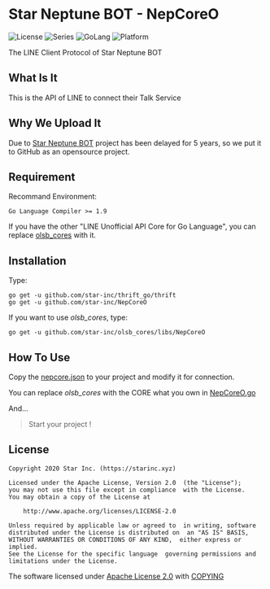 # Star Neptune BOT - NepCoreO

![License](https://img.shields.io/badge/license-Apache--2.0-FF0033.svg) ![Series](https://img.shields.io/badge/snb-Series-7755FF.svg) ![GoLang](https://img.shields.io/badge/GoLang-1.9-00BBFF.svg) ![Platform](https://img.shields.io/badge/base_on-LINE-00DD00.svg)

The LINE Client Protocol of Star Neptune BOT

## What Is It

This is the API of LINE to connect their Talk Service

## Why We Upload It

Due to [Star Neptune BOT](https://snb.starinc.xyz) project has been delayed for 5 years, so we put it to GitHub as an opensource project.

## Requirement

Recommand Environment:

    Go Language Compiler >= 1.9

If you have the other "LINE Unofficial API Core for Go Language", you can replace [olsb_cores](https://github.com/star-inc/NepCoreO/blob/master/NepCoreO.go#L20) with it.

## Installation

Type:

    go get -u github.com/star-inc/thrift_go/thrift
    go get -u github.com/star-inc/NepCoreO

If you want to use *olsb_cores*, type:

    go get -u github.com/star-inc/olsb_cores/libs/NepCoreO

## How To Use

Copy the [nepcore.json](nepcore.json) to your project and modify it for connection.

You can replace *olsb_cores* with the CORE what you own in [NepCoreO.go](NepCoreO.go)

And...

> Start your project !

## License

    Copyright 2020 Star Inc. (https://starinc.xyz)

    Licensed under the Apache License, Version 2.0  (the "License");
    you may not use this file except in compliance  with the License.
    You may obtain a copy of the License at

        http://www.apache.org/licenses/LICENSE-2.0

    Unless required by applicable law or agreed to  in writing, software
    distributed under the License is distributed on  an "AS IS" BASIS,
    WITHOUT WARRANTIES OR CONDITIONS OF ANY KIND,  either express or implied.
    See the License for the specific language  governing permissions and
    limitations under the License.

The software licensed under [Apache License 2.0](LICENSE.md) with [COPYING](COPYING)
